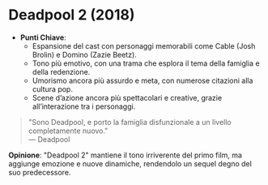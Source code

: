 # Deadpool 2 (2018)

- **Punti Chiave**: 
  - Espansione del cast con personaggi memorabili come Cable (Josh Brolin) e Domino (Zazie Beetz).
  - Tono più emotivo, con una trama che esplora il tema della famiglia e della redenzione.
  - Umorismo ancora più assurdo e meta, con numerose citazioni alla cultura pop.
  - Scene d’azione ancora più spettacolari e creative, grazie all’interazione tra i personaggi.

> "Sono Deadpool, e porto la famiglia disfunzionale a un livello completamente nuovo."  
> — Deadpool

**Opinione**: "Deadpool 2" mantiene il tono irriverente del primo film, ma aggiunge emozione e nuove dinamiche, rendendolo un sequel degno del suo predecessore.
